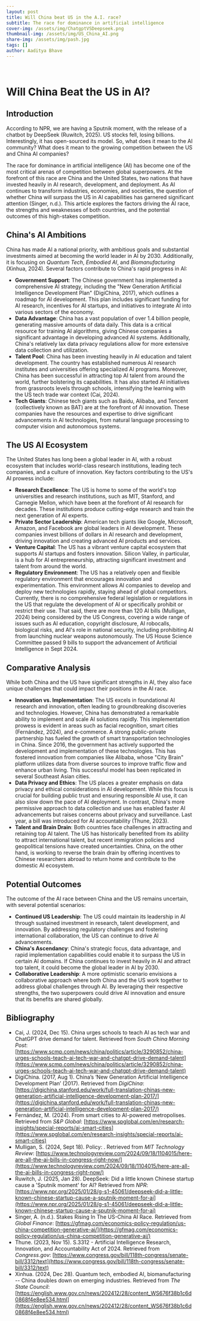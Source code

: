 ```yaml
---
layout: post
title: Will China beat US in the A.I. race?
subtitle: The race for dominance in artificial intelligence
cover-img: /assets/img/ChatgptVSDeepseek.png
thumbnail-img: /assets/img/US_China_AI.png 
share-img: /assets/img/pash.jpg
tags: []
author: Aaditya Bhave
---
```

<br />

# Will China Beat the US in AI?

## Introduction

According to NPR, we are having a Sputnik moment, with the release of a chatbot by DeepSeek (Ruwitch, 2025). US stocks fell, losing billions. Interestingly, it has open-sourced its model. So, what does it mean to the AI community? What does it mean to the growing competition between the US and China AI companies?

The race for dominance in artificial intelligence (AI) has become one of the most critical arenas of competition between global superpowers. At the forefront of this race are China and the United States, two nations that have invested heavily in AI research, development, and deployment. As AI continues to transform industries, economies, and societies, the question of whether China will surpass the US in AI capabilities has garnered significant attention (Singer, n.d.). This article explores the factors driving the AI race, the strengths and weaknesses of both countries, and the potential outcomes of this high-stakes competition.

## China's AI Ambitions

China has made AI a national priority, with ambitious goals and substantial investments aimed at becoming the world leader in AI by 2030. Additionally, it is focusing on *Quantum Tech*, *Embodied AI*, and *Biomanufacturing* (Xinhua, 2024). Several factors contribute to China's rapid progress in AI:

- **Government Support**: The Chinese government has implemented a comprehensive AI strategy, including the "New Generation Artificial Intelligence Development Plan" (DigiChina, 2017), which outlines a roadmap for AI development. This plan includes significant funding for AI research, incentives for AI startups, and initiatives to integrate AI into various sectors of the economy.
- **Data Advantage**: China has a vast population of over 1.4 billion people, generating massive amounts of data daily. This data is a critical resource for training AI algorithms, giving Chinese companies a significant advantage in developing advanced AI systems. Additionally, China's relatively lax data privacy regulations allow for more extensive data collection and utilization.
- **Talent Pool**: China has been investing heavily in AI education and talent development. The country has established numerous AI research institutes and universities offering specialized AI programs. Moreover, China has been successful in attracting top AI talent from around the world, further bolstering its capabilities. It has also started AI initiatives from grassroots levels through schools, intensifying the learning with the US tech trade war context (Cai, 2024).
- **Tech Giants**: Chinese tech giants such as Baidu, Alibaba, and Tencent (collectively known as BAT) are at the forefront of AI innovation. These companies have the resources and expertise to drive significant advancements in AI technologies, from natural language processing to computer vision and autonomous systems.

## The US AI Ecosystem

The United States has long been a global leader in AI, with a robust ecosystem that includes world-class research institutions, leading tech companies, and a culture of innovation. Key factors contributing to the US's AI prowess include:

- **Research Excellence**: The US is home to some of the world's top universities and research institutions, such as MIT, Stanford, and Carnegie Mellon, which have been at the forefront of AI research for decades. These institutions produce cutting-edge research and train the next generation of AI experts.
- **Private Sector Leadership**: American tech giants like Google, Microsoft, Amazon, and Facebook are global leaders in AI development. These companies invest billions of dollars in AI research and development, driving innovation and creating advanced AI products and services.
- **Venture Capital**: The US has a vibrant venture capital ecosystem that supports AI startups and fosters innovation. Silicon Valley, in particular, is a hub for AI entrepreneurship, attracting significant investment and talent from around the world.
- **Regulatory Environment**: The US has a relatively open and flexible regulatory environment that encourages innovation and experimentation. This environment allows AI companies to develop and deploy new technologies rapidly, staying ahead of global competitors. Currently, there is no comprehensive federal legislation or regulations in the US that regulate the development of AI or specifically prohibit or restrict their use. That said, there are more than 120 AI bills (Mulligan, 2024) being considered by the US Congress, covering a wide range of issues such as AI education, copyright disclosure, AI robocalls, biological risks, and AI's role in national security, including prohibiting AI from launching nuclear weapons autonomously. The US House Science Committee passed 9 bills to support the advancement of Artificial Intelligence in Sept 2024.

## Comparative Analysis

While both China and the US have significant strengths in AI, they also face unique challenges that could impact their positions in the AI race.

- **Innovation vs. Implementation**: The US excels in foundational AI research and innovation, often leading to groundbreaking discoveries and technologies. However, China has demonstrated a remarkable ability to implement and scale AI solutions rapidly. This implementation prowess is evident in areas such as facial recognition, smart cities (Fernández, 2024), and e-commerce. A strong public-private partnership has fueled the growth of smart transportation technologies in China. Since 2016, the government has actively supported the development and implementation of these technologies. This has fostered innovation from companies like Alibaba, whose "City Brain" platform utilizes data from diverse sources to improve traffic flow and enhance urban living. This successful model has been replicated in several Southeast Asian cities.
- **Data Privacy and Ethics**: The US places a greater emphasis on data privacy and ethical considerations in AI development. While this focus is crucial for building public trust and ensuring responsible AI use, it can also slow down the pace of AI deployment. In contrast, China's more permissive approach to data collection and use has enabled faster AI advancements but raises concerns about privacy and surveillance. Last year, a bill was introduced for AI accountability (Thune, 2023).
- **Talent and Brain Drain**: Both countries face challenges in attracting and retaining top AI talent. The US has historically benefited from its ability to attract international talent, but recent immigration policies and geopolitical tensions have created uncertainties. China, on the other hand, is working to reverse the brain drain by offering incentives to Chinese researchers abroad to return home and contribute to the domestic AI ecosystem.

## Potential Outcomes

The outcome of the AI race between China and the US remains uncertain, with several potential scenarios:

- **Continued US Leadership**: The US could maintain its leadership in AI through sustained investment in research, talent development, and innovation. By addressing regulatory challenges and fostering international collaboration, the US can continue to drive AI advancements.
- **China's Ascendancy**: China's strategic focus, data advantage, and rapid implementation capabilities could enable it to surpass the US in certain AI domains. If China continues to invest heavily in AI and attract top talent, it could become the global leader in AI by 2030.
- **Collaborative Leadership**: A more optimistic scenario envisions a collaborative approach where both China and the US work together to address global challenges through AI. By leveraging their respective strengths, the two superpowers could drive AI innovation and ensure that its benefits are shared globally.

## Bibliography

- Cai, J. (2024, Dec 15). China urges schools to teach AI as tech war and ChatGPT drive demand for talent. Retrieved from *South China Morning Post*: [https://www.scmp.com/news/china/politics/article/3290852/china-urges-schools-teach-ai-tech-war-and-chatgpt-drive-demand-talent](https://www.scmp.com/news/china/politics/article/3290852/china-urges-schools-teach-ai-tech-war-and-chatgpt-drive-demand-talent)
- DigiChina. (2017, Aug 1). China’s ‘New Generation Artificial Intelligence Development Plan’ (2017). Retrieved from *DigiChina*: [https://digichina.stanford.edu/work/full-translation-chinas-new-generation-artificial-intelligence-development-plan-2017/](https://digichina.stanford.edu/work/full-translation-chinas-new-generation-artificial-intelligence-development-plan-2017/)
- Fernández, M. (2024). From smart cities to AI-powered metropolises. Retrieved from *S&P Global*: [https://www.spglobal.com/en/research-insights/special-reports/ai-smart-cities](https://www.spglobal.com/en/research-insights/special-reports/ai-smart-cities)
- Mulligan, S. (2024, Sept 18). Policy: . Retrieved from *MIT Technology Review*: [https://www.technologyreview.com/2024/09/18/1104015/here-are-all-the-ai-bills-in-congress-right-now/](https://www.technologyreview.com/2024/09/18/1104015/here-are-all-the-ai-bills-in-congress-right-now/)
- Ruwitch, J. (2025, Jan 28). DeepSeek: Did a little known Chinese startup cause a 'Sputnik moment' for AI? Retrieved from *NPR*: [https://www.npr.org/2025/01/28/g-s1-45061/deepseek-did-a-little-known-chinese-startup-cause-a-sputnik-moment-for-ai](https://www.npr.org/2025/01/28/g-s1-45061/deepseek-did-a-little-known-chinese-startup-cause-a-sputnik-moment-for-ai)
- Singer, A. (n.d.). Stakes Rising In The US-China AI Race. Retrieved from *Global Finance*: [https://gfmag.com/economics-policy-regulation/us-china-competition-generative-ai/](https://gfmag.com/economics-policy-regulation/us-china-competition-generative-ai/)
- Thune. (2023, Nov 15). S.3312 - Artificial Intelligence Research, Innovation, and Accountability Act of 2024. Retrieved from *Congress.gov*: [https://www.congress.gov/bill/118th-congress/senate-bill/3312/text](https://www.congress.gov/bill/118th-congress/senate-bill/3312/text)
- Xinhua. (2024, Dec 28). Quantum tech, embodied AI, biomanufacturing -- China doubles down on emerging industries. Retrieved from *The State Council*: [https://english.www.gov.cn/news/202412/28/content_WS676f38b1c6d0868f4e8ee534.html](https://english.www.gov.cn/news/202412/28/content_WS676f38b1c6d0868f4e8ee534.html)
